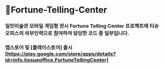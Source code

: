 # 🔮Fortune-Telling-Center
### 일민미술관 모바일 게임형 전시 Fortune Telling Center 프로젝트에 티슈오피스의 외부인력으로 참여하여 담당한 코드 중 일부입니다.
### 앱스토어 및 [플레이스토어] 출시 [https://play.google.com/store/apps/details?id=info.tissueoffice.FortuneTellingCenter]
